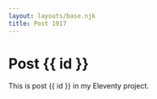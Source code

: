 ```yaml
---
layout: layouts/base.njk
title: Post 1917
---
```


# Post {{ id }}

This is post {{ id }} in my Eleventy project.
